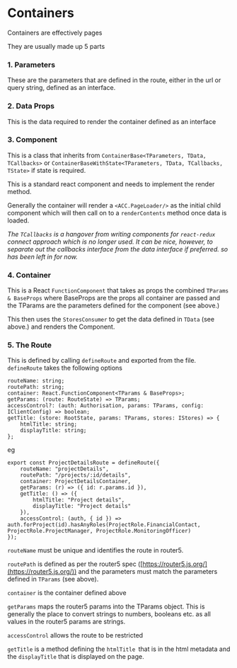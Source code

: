 # Containers #

Containers are effectively pages

They are usually made up 5 parts

### 1. Parameters

These are the parameters that are defined in the route, either in the url or query string, defined as an interface.

### 2. Data Props

This is the data required to render the container defined as an interface 

### 3. Component

This is a class that inherits from `ContainerBase<TParameters, TData, TCallbacks>` or `ContainerBaseWithState<TParameters, TData, TCallbacks, TState>` if state is required.

This is a standard react component and needs to implement the render method.

Generally the container will render a `<ACC.PageLoader/>` as the initial child component which will then call on to a `renderContents` method once data is loaded.

*The `TCallbacks` is a hangover from writing components for `react-redux` connect approach which is no longer used. It can be nice, however, to separate out the callbacks interface from the data interface if preferred. so has been left in for now.*

### 4. Container

This is a React `FunctionComponent` that takes as props the combined `TParams & BaseProps` where BaseProps are the props all container are passed and the TParams are the parameters defined for the component (see above.)

This then uses the `StoresConsumer` to get the data defined in `TData` (see above.) and renders the Component.

### 5. The Route

This is defined by calling `defineRoute` and exported from the file. `defineRoute` takes the following options

    routeName: string;
    routePath: string;
    container: React.FunctionComponent<TParams & BaseProps>;
    getParams: (route: RouteState) => TParams;
    accessControl?: (auth: Authorisation, params: TParams, config: IClientConfig) => boolean;
    getTitle: (store: RootState, params: TParams, stores: IStores) => {
        htmlTitle: string;
        displayTitle: string;
    };

eg

    export const ProjectDetailsRoute = defineRoute({    
	    routeName: "projectDetails",
	    routePath: "/projects/:id/details",
	    container: ProjectDetailsContainer,
	    getParams: (r) => ({ id: r.params.id }),
	    getTitle: () => ({
	        htmlTitle: "Project details",
	        displayTitle: "Project details"
	    }),
	    accessControl: (auth, { id }) => auth.forProject(id).hasAnyRoles(ProjectRole.FinancialContact, ProjectRole.ProjectManager, ProjectRole.MonitoringOfficer)
    });

`routeName` must be unique and identifies the route in router5.

`routePath` is defined as per the router5 spec ([https://router5.js.org/](https://router5.js.org/)) and the parameters must match the parameters defined in `TParams` (see above).

`container` is the container defined above

`getParams` maps the router5 params into the TParams object. This is generally the place to convert strings to numbers, booleans etc. as all values in the router5 params are strings.

`accessControl` allows the route to be restricted


`getTitle` is a method defining the `htmlTitle `that is in the html metadata and the `displayTitle` that is displayed on the page.


